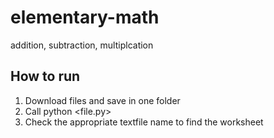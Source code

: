# elementary-math
addition, subtraction, multiplcation 

## How to run
1. Download files and save in one folder
2. Call python <file.py>
3. Check the appropriate textfile name to find the worksheet
